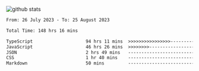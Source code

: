 
![github stats](https://github-readme-stats.vercel.app/api?username=realmahd1&show_icons=true&theme=codeSTACKr&hide_rank=true&count_private=true)

<!--START_SECTION:waka-->

```txt
From: 26 July 2023 - To: 25 August 2023

Total Time: 148 hrs 16 mins

TypeScript                    94 hrs 11 mins  >>>>>>>>>>>>>>>>---------   63.52 %
JavaScript                    46 hrs 26 mins  >>>>>>>>-----------------   31.32 %
JSON                          2 hrs 49 mins   -------------------------   01.90 %
CSS                           1 hr 40 mins    -------------------------   01.13 %
Markdown                      50 mins         -------------------------   00.56 %
```

<!--END_SECTION:waka-->
